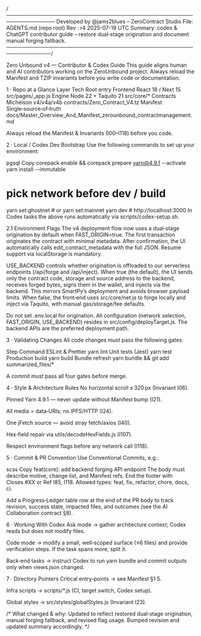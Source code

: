 /───────────────────────────────────────────────────────────────
Developed by @jams2blues – ZeroContract Studio
File: AGENTS.md (repo root)
Rev : r4 2025-07-19 UTC
Summary: codex & ChatGPT contributor guide – restore dual‑stage origination
and document manual forging fallback.
──────────────────────────────────────────────────────────────/

Zero Unbound v4 — Contributor & Codex Guide
This guide aligns human and AI contributors working on the ZeroUnbound
project. Always reload the Manifest and TZIP invariants before you
write code or documentation.

1 · Repo at a Glance
Layer	Tech	Root entry
Frontend	React 18 / Next 15	src/pages/_app.js
Engine	Node 22 + Taquito 21	src/core/*
Contracts	Michelson v4/v4a/v4b	contracts/Zero_Contract_V4.tz
Manifest	Single‑source‑of‑truth	docs/Master_Overview_And_Manifest_zerounbound_contractmanagement.md

Always reload the Manifest & Invariants (I00–I118) before you code.

2 · Local / Codex Dev Bootstrap
Use the following commands to set up your environment:

pgsql
Copy
corepack enable && corepack prepare yarn@4.9.1 --activate
yarn install --immutable
# pick network before dev / build
yarn set:ghostnet   # or yarn set:mainnet
yarn dev            # http://localhost:3000
In Codex tasks the above runs automatically via scripts/codex-setup.sh.

2.1 Environment Flags
The v4 deployment flow now uses a dual‑stage origination by default when
FAST_ORIGIN=true. The first transaction originates the contract with
minimal metadata. After confirmation, the UI automatically calls
edit_contract_metadata with the full JSON. Resume support via
localStorage is mandatory.

USE_BACKEND controls whether origination is offloaded to our
serverless endpoints (/api/forge and /api/inject). When true
(the default), the UI sends only the contract code, storage and
source address to the backend, receives forged bytes, signs them in
the wallet, and injects via the backend. This mirrors SmartPy’s
deployment and avoids browser payload limits. When false, the
front‑end uses src/core/net.js to forge locally and inject via
Taquito, with manual gas/storage/fee defaults.

Do not set .env.local for origination. All configuration (network
selection, FAST_ORIGIN, USE_BACKEND) resides in
src/config/deployTarget.js. The backend APIs are the preferred
deployment path.

3 · Validating Changes
All code changes must pass the following gates:

Step	Command
ESLint & Prettier	yarn lint
Unit tests (Jest)	yarn test
Production build	yarn build
Bundle refresh	yarn bundle && git add summarized_files/*

A commit must pass all four gates before merge.

4 · Style & Architecture Rules
No horizontal scroll ≤ 320 px (Invariant I06).

Pinned Yarn 4.9.1 — never update without Manifest bump (I21).

All media = data‑URIs; no IPFS/HTTP (I24).

One jFetch source — avoid stray fetch/axios (I40).

Hex‑field repair via utils/decodeHexFields.js (I107).

Respect environment flags before any network call (I118).

5 · Commit & PR Convention
Use Conventional Commits, e.g.:

scss
Copy
feat(core): add backend forging API endpoint
The body must describe motive, change list, and Manifest refs. End
the footer with Closes #XX or Ref I85, I118. Allowed types:
feat, fix, refactor, chore, docs, ci.

Add a Progress‑Ledger table row at the end of the PR body to track
revision, success state, impacted files, and outcomes (see the AI
Collaboration contract §8).

6 · Working With Codex
Ask mode → gather architecture context; Codex reads but does
not modify files.

Code mode → modify a small, well‑scoped surface (≤6 files) and
provide verification steps. If the task spans more, split it.

Back‑end tasks → instruct Codex to run yarn bundle and commit
outputs only when views.json changed.

7 · Directory Pointers
Critical entry‑points → see Manifest §1·5.

Infra scripts → scripts/*.js (CI, target switch, Codex setup).

Global styles → src/styles/globalStyles.js (Invariant I23).

/* What changed & why: Updated to reflect restored dual‑stage
origination, manual forging fallback, and revised flag usage.
Bumped revision and updated summary accordingly. */